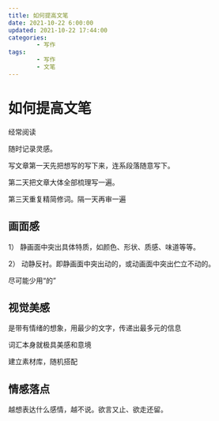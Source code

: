 ```yaml
---
title: 如何提高文笔
date: 2021-10-22 6:00:00
updated: 2021-10-22 17:44:00
categories:
        - 写作
tags:
        - 写作
        - 文笔
---
```


# 如何提高文笔

经常阅读

随时记录灵感。

写文章第一天先把想写的写下来，连系段落随意写下。

第二天把文章大体全部梳理写一遍。

第三天重复精简修词。隔一天再审一遍

## 画面感

1） 静画面中突出具体特质，如颜色、形状、质感、味道等等。

2） 动静反衬。即静画面中突出动的，或动画面中突出伫立不动的。

尽可能少用“的”

## 视觉美感

是带有情绪的想象，用最少的文字，传递出最多元的信息

词汇本身就极具美感和意境

建立素材库，随机搭配

## 情感落点

越想表达什么感情，越不说。欲言又止、欲走还留。
